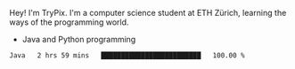 Hey! I'm TryPix. I'm a computer science student at ETH Zürich, learning the ways of the programming world. 

- Java and Python programming


<!--START_SECTION:waka-->

```text
Java   2 hrs 59 mins   █████████████████████████   100.00 %
```

<!--END_SECTION:waka-->
